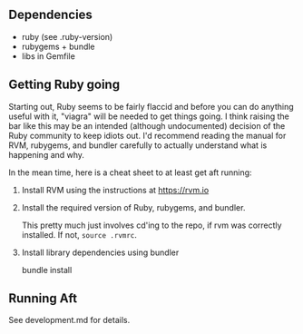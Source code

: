 Dependencies
------------

* ruby (see .ruby-version)
* rubygems + bundle
* libs in Gemfile


Getting Ruby going
------------------

Starting out, Ruby seems to be fairly flaccid
and before you can do anything useful with it,
"viagra" will be needed to get things going. I
think raising the bar like this may be an
intended (although undocumented) decision of
the Ruby community to keep idiots out. I'd
recommend reading the manual for RVM, rubygems,
and bundler carefully to actually understand
what is happening and why.

In the mean time, here is a cheat sheet to at
least get aft running:

1. Install RVM using the instructions at https://rvm.io

2. Install the required version of Ruby,
   rubygems, and bundler.

   This pretty much just involves cd'ing to
   the repo, if rvm was correctly installed.
   If not, `source .rvmrc`.

3. Install library dependencies using bundler

     bundle install


Running Aft
-----------

See development.md for details.
